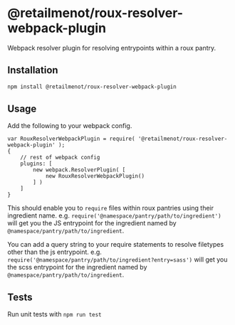 # @retailmenot/roux-resolver-webpack-plugin

Webpack resolver plugin for resolving entrypoints within a
roux pantry.

## Installation

```sh
npm install @retailmenot/roux-resolver-webpack-plugin
```

## Usage

Add the following to your webpack config.

```
var RouxResolverWebpackPlugin = require( '@retailmenot/roux-resolver-webpack-plugin' );
{
    // rest of webpack config
    plugins: [
        new webpack.ResolverPlugin( [
            new RouxResolverWebpackPlugin()
        ] )
    ]
}
```

This should enable you to `require` files within roux pantries using their ingredient name. e.g. `require('@namespace/pantry/path/to/ingredient')` will get you the JS entrypoint for the ingredient named by
`@namespace/pantry/path/to/ingredient`.

You can add a query string to your require statements to resolve filetypes other than the js entrypoint. e.g.
`require('@namespace/pantry/path/to/ingredient?entry=sass')` will get you the
scss entrypoint for the ingredient named by
`@namespace/pantry/path/to/ingredient`.

## Tests

Run unit tests with `npm run test`
